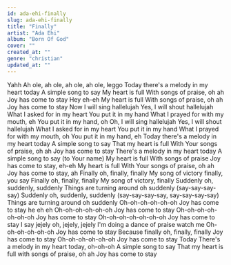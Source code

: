 ```yaml
---
id: ada-ehi-finally
slug: ada-ehi-finally
title: "Finally"
artist: "Ada Ehi"
album: "Born Of God"
cover: ""
created_at: ""
genre: "christian"
updated_at: ""
---
```


Yahh
Ah ole, ah ole, ah ole, ah ole, leggo
Today there's a melody in my heart today
A simple song to say
My heart is full
With songs of praise, oh ah
Joy has come to stay
Hey eh-eh
My heart is full
With songs of praise, oh ah
Joy has come to stay
Now I will sing hallelujah
Yes, I will shout hallelujah
What I asked for in my heart
You put it in my hand
What I prayed for with my mouth, eh
You put it in my hand, oh
Oh, I will sing hallelujah
Yes, I will shout hallelujah
What I asked for in my heart
You put it in my hand
What I prayed for with my mouth, oh
You put it in my hand, eh
Today there's a melody in my heart today
A simple song to say
That my heart is full
With Your songs of praise, oh ah
Joy has come to stay
There's a melody in my heart today
A simple song to say (to Your name)
My heart is full
With songs of praise
Joy has come to stay, eh-eh
My heart is full
With Your songs of praise, oh ah
Joy has come to stay, ah
Finally oh, finally, finally
My song of victory finally, you say
Finally oh, finally, finally
My song of victory, finally
Suddenly oh, suddenly, suddenly
Things are turning around oh suddenly (say-say-say-say)
Suddenly oh, suddenly, suddenly (say-say-say-say, say-say-say-say)
Things are turning around oh suddenly
Oh-oh-oh-oh-oh-oh
Joy has come to stay he eh eh
Oh-oh-oh-oh-oh-oh
Joy has come to stay
Oh-oh-oh-oh-oh-oh-oh
Joy has come to stay
Oh-oh-oh-oh-oh-oh-oh
Joy has come to stay
I say jejely oh, jejely, jejely
I'm doing a dance of praise watch me
Oh-oh-oh-oh-oh-oh
Joy has come to stay
Because finally oh, finally, finally
Joy has come to stay
Oh-oh-oh-oh-oh-oh
Joy has come to stay
Today
There's a melody in my heart today, oh-oh-oh
A simple song to say
That my heart is full with songs of praise, oh ah
Joy has come to stay